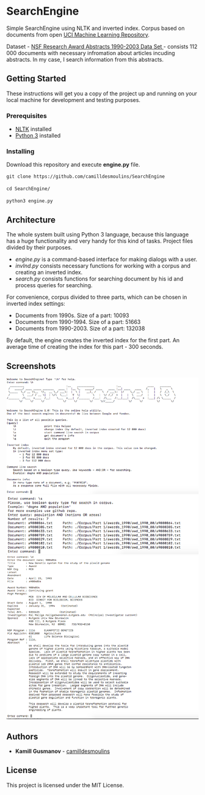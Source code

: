 # SearchEngine
Simple SearchEngine using NLTK and inverted index. Corpus based on documents from open [UCI Machine Learning Repository](http://archive.ics.uci.edu/ml/index.php).

Dataset - [NSF Research Award Abstracts 1990-2003 Data Set ](http://archive.ics.uci.edu/ml/datasets/NSF+Research+Award+Abstracts+1990-2003) - consists 112 000 documents with necessary infromation about articles incuding abstracts.
In my case, I search information from this abstracts.  
## Getting Started
These instructions will get you a copy of the project up and running on your local machine for development and testing purposes.

### Prerequisites
- [NLTK](http://www.nltk.org/) installed
- [Python 3](https://www.python.org/downloads/) installed

### Installing
Download this repository and execute **engine.py** file.
```angular2html
git clone https://github.com/camilldesmoulins/SearchEngine

cd SearchEngine/

python3 engine.py
```
## Architecture
The whole system built using Python 3 language, because this language has a huge functionality and very handy for this kind of tasks.
Project files divided by their purposes.
- *engine.py* is a command-based interface for making dialogs with a user.
- *invInd.py* consists necessary functions for working with a corpus and creating an inverted index.
- *search.py* consists functions for searching document by his id and process queries for searching.

For convenience, corpus divided to three parts, which can be chosen in inverted index settings:
- Documents from 1990s. Size of a part: 10093
- Documents from 1990-1994. Size of a part: 51663
- Documents from 1990-2003. Size of a part: 132038

By default, the engine creates the inverted index for the first part. An average time of creating the index for this part - 300 seconds.
## Screenshots
![Alt text](./Screenshots/Helper.png?raw=true "Help command")
![Alt text](./Screenshots/queryEx.png?raw=true "Example of a query")
![Alt text](./Screenshots/getDoc.png?raw=true "Example of a doc")

## Authors
- **Kamill Gusmanov** - [camilldesmoulins](https://github.com/camilldesmoulins)

## License
This project is licensed under the MIT License.
